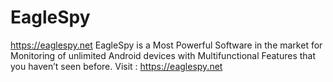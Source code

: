 # EagleSpy
https://eaglespy.net EagleSpy is a Most Powerful Software in the market  for Monitoring of unlimited Android devices with Multifunctional Features that you haven’t seen before.
Visit : https://eaglespy.net
